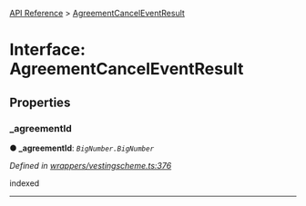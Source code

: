[API Reference](../README.md) > [AgreementCancelEventResult](../interfaces/AgreementCancelEventResult.md)



# Interface: AgreementCancelEventResult


## Properties
<a id="_agreementId"></a>

###  _agreementId

**●  _agreementId**:  *`BigNumber.BigNumber`* 

*Defined in [wrappers/vestingscheme.ts:376](https://github.com/daostack/arc.js/blob/42de6847/lib/wrappers/vestingscheme.ts#L376)*



indexed




___


